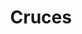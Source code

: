 ---
title: Cruces
date: 
draft: false

# descripcion
description : Pulsera de plata 925 y microcubic

materials: Plata 925

color: Plateado

dimensions: 20cm largo

code: 03-21-0509

type: "Pulseras"

categories: []

price: $6.000,00

price_eftvo: $5.100,00

# Images
# first image will be shown in the product page
images:
  # - image: "images/path_to_image"
  # La ubicacion de las imagenes es imagenes/Pulseras/Pulseras.Microcubic/03-21-0509-cruces
  - image: "./images/pulseras/microcubic/03-21-0509.JPG"
---